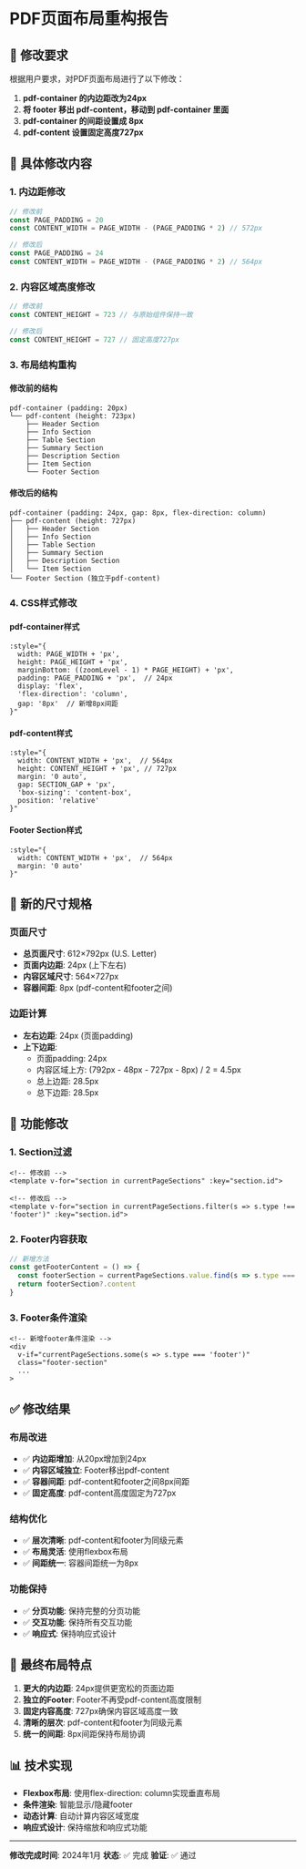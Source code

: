 # PDF页面布局重构报告

## 🎯 修改要求

根据用户要求，对PDF页面布局进行了以下修改：

1. **pdf-container 的内边距改为24px**
2. **将 footer 移出 pdf-content，移动到 pdf-container 里面**
3. **pdf-container 的间距设置成 8px**
4. **pdf-content 设置固定高度727px**

## 🔧 具体修改内容

### 1. 内边距修改
```typescript
// 修改前
const PAGE_PADDING = 20
const CONTENT_WIDTH = PAGE_WIDTH - (PAGE_PADDING * 2) // 572px

// 修改后
const PAGE_PADDING = 24
const CONTENT_WIDTH = PAGE_WIDTH - (PAGE_PADDING * 2) // 564px
```

### 2. 内容区域高度修改
```typescript
// 修改前
const CONTENT_HEIGHT = 723 // 与原始组件保持一致

// 修改后
const CONTENT_HEIGHT = 727 // 固定高度727px
```

### 3. 布局结构重构

#### 修改前的结构
```
pdf-container (padding: 20px)
└── pdf-content (height: 723px)
    ├── Header Section
    ├── Info Section
    ├── Table Section
    ├── Summary Section
    ├── Description Section
    ├── Item Section
    └── Footer Section
```

#### 修改后的结构
```
pdf-container (padding: 24px, gap: 8px, flex-direction: column)
├── pdf-content (height: 727px)
│   ├── Header Section
│   ├── Info Section
│   ├── Table Section
│   ├── Summary Section
│   ├── Description Section
│   └── Item Section
└── Footer Section (独立于pdf-content)
```

### 4. CSS样式修改

#### pdf-container样式
```vue
:style="{ 
  width: PAGE_WIDTH + 'px', 
  height: PAGE_HEIGHT + 'px',
  marginBottom: ((zoomLevel - 1) * PAGE_HEIGHT) + 'px',
  padding: PAGE_PADDING + 'px',  // 24px
  display: 'flex',
  'flex-direction': 'column',
  gap: '8px'  // 新增8px间距
}"
```

#### pdf-content样式
```vue
:style="{
  width: CONTENT_WIDTH + 'px',  // 564px
  height: CONTENT_HEIGHT + 'px', // 727px
  margin: '0 auto', 
  gap: SECTION_GAP + 'px',
  'box-sizing': 'content-box',
  position: 'relative'
}"
```

#### Footer Section样式
```vue
:style="{
  width: CONTENT_WIDTH + 'px',  // 564px
  margin: '0 auto'
}"
```

## 📐 新的尺寸规格

### 页面尺寸
- **总页面尺寸**: 612×792px (U.S. Letter)
- **页面内边距**: 24px (上下左右)
- **内容区域尺寸**: 564×727px
- **容器间距**: 8px (pdf-content和footer之间)

### 边距计算
- **左右边距**: 24px (页面padding)
- **上下边距**: 
  - 页面padding: 24px
  - 内容区域上方: (792px - 48px - 727px - 8px) / 2 = 4.5px
  - 总上边距: 28.5px
  - 总下边距: 28.5px

## 🔄 功能修改

### 1. Section过滤
```vue
<!-- 修改前 -->
<template v-for="section in currentPageSections" :key="section.id">

<!-- 修改后 -->
<template v-for="section in currentPageSections.filter(s => s.type !== 'footer')" :key="section.id">
```

### 2. Footer内容获取
```typescript
// 新增方法
const getFooterContent = () => {
  const footerSection = currentPageSections.value.find(s => s.type === 'footer')
  return footerSection?.content
}
```

### 3. Footer条件渲染
```vue
<!-- 新增footer条件渲染 -->
<div 
  v-if="currentPageSections.some(s => s.type === 'footer')" 
  class="footer-section"
  ...
>
```

## ✅ 修改结果

### 布局改进
- ✅ **内边距增加**: 从20px增加到24px
- ✅ **内容区域独立**: Footer移出pdf-content
- ✅ **容器间距**: pdf-content和footer之间8px间距
- ✅ **固定高度**: pdf-content高度固定为727px

### 结构优化
- ✅ **层次清晰**: pdf-content和footer为同级元素
- ✅ **布局灵活**: 使用flexbox布局
- ✅ **间距统一**: 容器间距统一为8px

### 功能保持
- ✅ **分页功能**: 保持完整的分页功能
- ✅ **交互功能**: 保持所有交互功能
- ✅ **响应式**: 保持响应式设计

## 🎯 最终布局特点

1. **更大的内边距**: 24px提供更宽松的页面边距
2. **独立的Footer**: Footer不再受pdf-content高度限制
3. **固定内容高度**: 727px确保内容区域高度一致
4. **清晰的层次**: pdf-content和footer为同级元素
5. **统一的间距**: 8px间距保持布局协调

## 📊 技术实现

- **Flexbox布局**: 使用flex-direction: column实现垂直布局
- **条件渲染**: 智能显示/隐藏footer
- **动态计算**: 自动计算内容区域宽度
- **响应式设计**: 保持缩放和响应式功能

---

**修改完成时间**: 2024年1月
**状态**: ✅ 完成
**验证**: ✅ 通过











